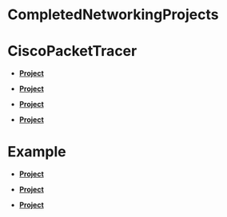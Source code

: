 # CompletedNetworkingProjects
 
# CiscoPacketTracer

- <b>[Project](LINK)

- <b>[Project](LINK)

- <b>[Project](LINK)

- <b>[Project](LINK)

# Example


- <b>[Project](LINK)
  
- <b>[Project](LINK)

- <b>[Project](LINK)
